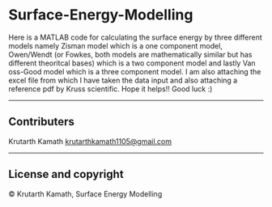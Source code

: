 # Surface-Energy-Modelling
Here is a MATLAB code for calculating the surface energy by three different models namely Zisman model which is a one component model, Owen/Wendt (or Fowkes, both models are mathematically similar but has different theoritcal bases) which is a two component model and lastly Van oss-Good model which is a three component model. I am also attaching the excel file from which I have taken the data input and also attaching a reference pdf by Kruss scientific. Hope it helps!! Good luck :)

---

## Contributers 
Krutarth Kamath <krutarthkamath1105@gmail.com>

---

## License and copyright 
© Krutarth Kamath, Surface Energy Modelling
